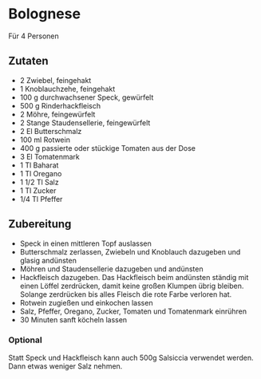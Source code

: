 # Bolognese
Für 4 Personen
## Zutaten
* 2 Zwiebel, feingehakt
* 1 Knoblauchzehe, feingehakt
* 100 g durchwachsener Speck, gewürfelt
* 500 g Rinderhackfleisch
* 2 Möhre, feingewürfelt
* 2 Stange Staudensellerie, feingewürfelt
* 2 El Butterschmalz
* 100 ml Rotwein
* 400 g passierte oder stückige Tomaten aus der Dose
* 3 El Tomatenmark
* 1 Tl Baharat
* 1 Tl Oregano
* 1 1/2 Tl Salz
* 1 Tl Zucker
* 1/4 Tl Pfeffer
  
 ## Zubereitung
 * Speck in einen mittleren Topf auslassen
 * Butterschmalz zerlassen, Zwiebeln und Knoblauch dazugeben und glasig andünsten
 * Möhren und Staudensellerie dazugeben und andünsten
 * Hackfleisch dazugeben. Das Hackfleisch beim andünsten ständig mit einen Löffel zerdrücken, damit keine großen Klumpen übrig bleiben. Solange zerdrücken bis alles Fleisch die rote Farbe verloren hat.
 * Rotwein zugießen und einkochen lassen
 * Salz, Pfeffer, Oregano, Zucker, Tomaten und Tomatenmark einrühren
 * 30 Minuten sanft köcheln lassen

### Optional
Statt Speck und Hackfleisch kann auch 500g Salsiccia verwendet werden. Dann etwas weniger Salz nehmen.
